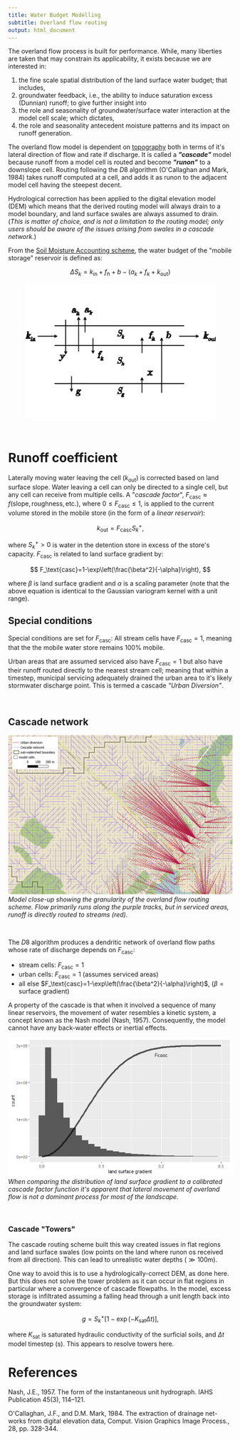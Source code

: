```yaml
---
title: Water Budget Modelling
subtitle: Overland flow routing
output: html_document
---
```



The overland flow process is built for performance. While, many liberties are taken that may constrain its applicability, it exists because we are interested in:
 1. the fine scale spatial distribution of the land surface water budget; that includes,
 2. groundwater feedback, i.e., the ability to induce saturation excess (Dunnian) runoff; to give further insight into
 3. the role and seasonality of groundwater/surface water interaction at the model cell scale; which dictates,
 1. the role and seasonality antecedent moisture patterns and its impact on runoff generation.

The overland flow model is dependent on [topography](/interpolants/interpolation/overland.html) both in terms of it's lateral direction of flow and rate if discharge. It is called a *__"cascade"__* model because runoff from a model cell is routed and become *__"runon"__* to a downslope cell. Routing following the $D8$ algorithm (O'Callaghan and Mark, 1984) takes runoff computed at a cell, and adds it as runon to the adjacent model cell having the steepest decent.

Hydrological correction has been applied to the digital elevation model (DEM) which means that the derived routing model will always drain to a model boundary, and land surface swales are always assumed to drain. (*This is matter of choice, and is not a limitation to the routing model; only users should be aware of the issues arising from swales in a cascade network.*)

From the [Soil Moisture Accounting scheme](/interpolants/modelling/waterbudget/sma.html), the water budget of the "mobile storage" reservoir is defined as:

$$
  \Delta S_k=k_\text{in}+f_h+b-\left(a_k+f_k+k_\text{out}\right)
$$

<p align="center">
<img src="https://raw.githubusercontent.com/OWRC/interpolants/main/modelling/fig/sma.svg" alt="Conceptual soil moisture accounting scheme." width="85%">
</p>

<br>

# Runoff coefficient

Laterally moving water leaving the cell $(k_\text{out})$ is corrected based on land surface slope. Water leaving a cell can only be directed to a single cell, but any cell can receive from multiple cells. A "*cascade factor*", $F_\text{casc}\approx f(\text{slope},\text{roughness},\text{etc.})$, where $0\leq F_\text{casc} \leq 1$, is applied to the current volume stored in the mobile store (in the form of a *linear reservoir*):

$$
  k_\text{out}=F_\text{casc}S_k^+,
$$

where $S_k^+>0$ is water in the detention store in excess of the store's capacity. $F_\text{casc}$ is related to land surface gradient by:

$$
  F_\text{casc}=1-\exp\left(\frac{\beta^2}{-\alpha}\right),
$$

where $\beta$ is land surface gradient and $\alpha$ is a scaling parameter (note that the above equation is identical to the Gaussian variogram kernel with a unit range).


<!-- $$
  F_\text{casc}=1-\exp\left(-a\frac{\beta^2}{r^2}\right),
$$

where $\beta$ is land surface gradient, $r$ is called the "range" (note that the above equation is identical to the Gaussian variogram model), and $a$ is a scaling factor applied to the range such that it's value approaches unity at $r$. ; Below are examples with $a\approx 5$: -->



## Special conditions


Special conditions are set for $F_\text{casc}$: All stream cells have $F_\text{casc}=1$, meaning that the the mobile water store remains 100% mobile.

Urban areas that are assumed serviced also have $F_\text{casc}=1$ but also have their runoff routed directly to the nearest stream cell; meaning that within a timestep, municipal servicing adequately drained the urban area to it's likely stormwater discharge point. This is termed a cascade *"Urban Diversion"*.



<br>

## Cascade network

![](../fig/cascade.png)
*Model close-up showing the granularity of the overland flow routing scheme. Flow primarily runs along the purple tracks, but in serviced areas, runoff is directly routed to streams (red).*

<br>

The $D8$ algorithm produces a dendritic network of overland flow paths whose rate of discharge depends on $F_\text{casc}$:
- stream cells: $F_\text{casc}=1$
- urban cells: $F_\text{casc}=1$ (assumes serviced areas)
- all else $F_\text{casc}=1-\exp\left(\frac{\beta^2}{-\alpha}\right)$, $(\beta=\text{surface gradient})$


A property of the cascade is that when it involved a sequence of many linear reservoirs, the movement of water resembles a kinetic system, a concept known as the Nash model (Nash, 1957). Consequently, the model cannot have any back-water effects or inertial effects.


![](../fig/rdrr-beta-1.png)
*When comparing the distribution of land surface gradient to a calibrated cascade factor function it's apparent that lateral movement of overland flow is not a dominant process for most of the landscape.*

<br>


### Cascade "Towers"
The cascade routing scheme built this way created issues in flat regions and land surface swales (low points on the land where runon os received from all direction). This can lead to unrealistic water depths $(\gg100\text{m})$.

One way to avoid this is to use a hydrologically-correct DEM, as done here. But this does not solve the tower problem as it can occur in flat regions in particular where a convergence of cascade flowpaths. In the model, excess storage is infiltrated assuming a falling head through a unit length back into the groundwater system:

$$
  g=S_k^+\left[1-\exp(-K_\text{sat}\Delta t)\right],
$$

where $K_\text{sat}$ is saturated hydraulic conductivity of the surficial soils, and $\Delta t$ model timestep (s). This appears to resolve towers here.


# References

Nash, J.E., 1957. The form of the instantaneous unit hydrograph. IAHS Publication 45(3), 114–121.

O'Callaghan, J.F., and D.M. Mark, 1984. The extraction of drainage net-works from digital elevation data, Comput. Vision Graphics Image Process., 28, pp. 328-344.
